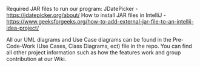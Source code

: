 
Required JAR files to run our program:
JDatePicker - https://jdatepicker.org/about/
How to install JAR files in IntelliJ - https://www.geeksforgeeks.org/how-to-add-external-jar-file-to-an-intellij-idea-project/

All our UML diagrams and Use Case diagrams can be found in the Pre-Code-Work (Use Cases, Class Diagrams, ect) file in the repo. You can find all other project information such as how the features work and group contribution at our Wiki. 
